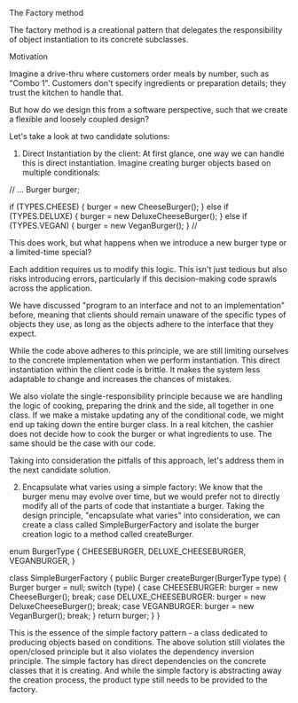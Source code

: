 The Factory method

The factory method is a creational pattern that delegates the responsibility of object instantiation to its concrete subclasses.

Motivation

Imagine a drive-thru where customers order meals by number, such as "Combo 1". Customers don't specify ingredients or preparation details; they trust the kitchen to handle that.

But how do we design this from a software perspective, such that we create a flexible and loosely coupled design?

Let's take a look at two candidate solutions:

1. Direct Instantiation by the client: At first glance, one way we can handle this is direct instantiation. Imagine creating burger objects based on multiple conditionals:

// ...
Burger burger;

if (TYPES.CHEESE) {
    burger = new CheeseBurger();
} else if (TYPES.DELUXE) {
    burger = new DeluxeCheeseBurger();
} else if (TYPES.VEGAN) {
    burger = new VeganBurger();
}
// 

This does work, but what happens when we introduce a new burger type or a limited-time special?

Each addition requires us to modify this logic. This isn't just tedious but also risks introducing errors, particularly if this decision-making code sprawls across the application.

We have discussed "program to an interface and not to an implementation" before, meaning that clients should remain unaware of the specific types of objects they use, as long as the objects adhere to the interface that they expect.

While the code above adheres to this principle, we are still limiting ourselves to the concrete implementation when we perform instantiation. This direct instantiation within the client code is brittle. It makes the system less adaptable to change and increases the chances of mistakes.

We also violate the single-responsibility principle because we are handling the logic of cooking, preparing the drink and the side, all together in one class. If we make a mistake updating any of the conditional code, we might end up taking down the entire burger class. In a real kitchen, the cashier does not decide how to cook the burger or what ingredients to use. The same should be the case with our code.

Taking into consideration the pitfalls of this approach, let's address them in the next candidate solution.

2. Encapsulate what varies using a simple factory: We know that the burger menu may evolve over time, but we would prefer not to directly modify all of the parts of code that instantiate a burger.
Taking the design principle, "encapsulate what varies" into consideration, we can create a class called SimpleBurgerFactory and isolate the burger creation logic to a method called createBurger.

enum BurgerType {
  CHEESEBURGER,
  DELUXE_CHEESEBURGER,
  VEGANBURGER,
}

class SimpleBurgerFactory {
  public Burger createBurger(BurgerType type) {
    Burger burger = null;
    switch (type) {
      case CHEESEBURGER:
        burger = new CheeseBurger();
        break;
      case DELUXE_CHEESEBURGER:
        burger = new DeluxeCheeseBurger();
        break;
      case VEGANBURGER:
        burger = new VeganBurger();
        break;
    }
    return burger;
  }
}

This is the essence of the simple factory pattern - a class dedicated to producing objects based on conditions.
The above solution still violates the open/closed principle but it also violates the dependency inversion principle. The simple factory has direct dependencies on the concrete classes that it is creating. And while the simple factory is abstracting away the creation process, the product type still needs to be provided to the factory.

